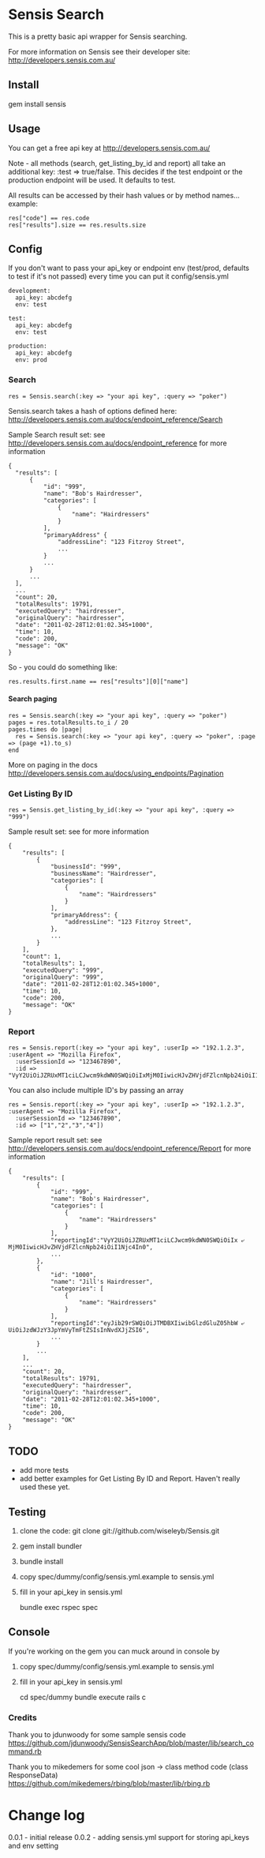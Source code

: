 # Sensis Search
This is a pretty basic api wrapper for Sensis searching.

For more information on Sensis see their developer site: http://developers.sensis.com.au/

## Install

gem install sensis

## Usage
You can get a free api key at http://developers.sensis.com.au/

Note - all methods (search, get_listing_by_id and report) all take an additional key:  :test => true/false.  This decides if the test endpoint or the production endpoint will be used.  It defaults to test.

All results can be accessed by their hash values or by method names... example:

    res["code"] == res.code
    res["results"].size == res.results.size

## Config
If you don't want to pass your api_key or endpoint env (test/prod, defaults to test if it's not passed) every time you can put it config/sensis.yml

    development:
      api_key: abcdefg
      env: test

    test:
      api_key: abcdefg
      env: test

    production:
      api_key: abcdefg
      env: prod

### Search  

    res = Sensis.search(:key => "your api key", :query => "poker")
  
Sensis.search takes a hash of options defined here: http://developers.sensis.com.au/docs/endpoint_reference/Search

Sample Search result set:  see http://developers.sensis.com.au/docs/endpoint_reference for more information

    {
      "results": [
          {
              "id": "999",
              "name": "Bob's Hairdresser",
              "categories": [
                  {
                      "name": "Hairdressers"
                  }
              ],
              "primaryAddress" {
                  "addressLine": "123 Fitzroy Street",
                  ...
              }
              ...
          }
          ...
      ],
      ...
      "count": 20,
      "totalResults": 19791,
      "executedQuery": "hairdresser",
      "originalQuery": "hairdresser",
      "date": "2011-02-28T12:01:02.345+1000",
      "time": 10,
      "code": 200,
      "message": "OK"
    }

So - you could do something like:

    res.results.first.name == res["results"][0]["name"]

#### Search paging

    res = Sensis.search(:key => "your api key", :query => "poker")
    pages = res.totalResults.to_i / 20
    pages.times do |page|
      res = Sensis.search(:key => "your api key", :query => "poker", :page => (page +1).to_s)
    end

More on paging in the docs http://developers.sensis.com.au/docs/using_endpoints/Pagination

### Get Listing By ID

    res = Sensis.get_listing_by_id(:key => "your api key", :query => "999")
  
Sample result set: see for more information

    {
        "results": [
            {
                "businessId": "999",
                "businessName": "Hairdresser",
                "categories": [
                    {
                        "name": "Hairdressers"
                    }
                ],
                "primaryAddress": {
                    "addressLine": "123 Fitzroy Street",
                },
                ...
            }
        ],
        "count": 1,
        "totalResults": 1,
        "executedQuery": "999",
        "originalQuery": "999",
        "date": "2011-02-28T12:01:02.345+1000",
        "time": 10,
        "code": 200,
        "message": "OK"
    }

### Report
  
    res = Sensis.report(:key => "your api key", :userIp => "192.1.2.3", :userAgent => "Mozilla Firefox", 
      :userSessionId => "123467890", 
      :id => "VyY2UiOiJZRUxMT1ciLCJwcm9kdWN0SWQiOiIxMjM0IiwicHJvZHVjdFZlcnNpb24iOiI1Njc4In0")
    
You can also include multiple ID's by passing an array

    res = Sensis.report(:key => "your api key", :userIp => "192.1.2.3", :userAgent => "Mozilla Firefox", 
      :userSessionId => "123467890", 
      :id => ["1","2","3","4"])


Sample report result set:  see http://developers.sensis.com.au/docs/endpoint_reference/Report for more information

    {
        "results": [
            {
                "id": "999",
                "name": "Bob's Hairdresser",
                "categories": [
                    {
                        "name": "Hairdressers"
                    }
                ],
                "reportingId":"VyY2UiOiJZRUxMT1ciLCJwcm9kdWN0SWQiOiIx ⤶
    MjM0IiwicHJvZHVjdFZlcnNpb24iOiI1Njc4In0",
                ...
            }, 
            {
                "id": "1000",
                "name": "Jill's Hairdresser",
                "categories": [
                    {
                        "name": "Hairdressers"
                    }
                ],
                "reportingId":"eyJib29rSWQiOiJTMDBXIiwibGlzdGluZ05hbW ⤶
    UiOiJzdWJzY3JpYmVyTmFtZSIsInNvdXJjZSI6",
                ...
            }
            ...
        ],
        ...
        "count": 20,
        "totalResults": 19791,
        "executedQuery": "hairdresser",
        "originalQuery": "hairdresser",
        "date": "2011-02-28T12:01:02.345+1000",
        "time": 10,
        "code": 200,
        "message": "OK"
    }

## TODO
 * add more tests
 * add better examples for Get Listing By ID and Report.  Haven't really used these yet.

## Testing
 1. clone the code: git clone git://github.com/wiseleyb/Sensis.git
 2. gem install bundler
 3. bundle install
 4. copy spec/dummy/config/sensis.yml.example to sensis.yml
 5. fill in your api_key in sensis.yml
 
    bundle exec rspec spec
 
## Console
If you're working on the gem you can muck around in console by

 1. copy spec/dummy/config/sensis.yml.example to sensis.yml
 2. fill in your api_key in sensis.yml
 
    cd spec/dummy
    bundle execute rails c

### Credits

Thank you to jdunwoody for some sample sensis code https://github.com/jdunwoody/SensisSearchApp/blob/master/lib/search_command.rb

Thank you to mikedemers for some cool json -> class method code (class ResponseData) https://github.com/mikedemers/rbing/blob/master/lib/rbing.rb

# Change log
0.0.1 - initial release
0.0.2 - adding sensis.yml support for storing api_keys and env setting

